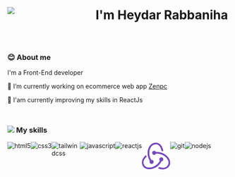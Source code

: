 <div style="width:100%;display:flex; align-items:center; justify-content:start">
  <img src="https://media.giphy.com/media/Sc576bJiJDvOeq4EXt/giphy.gif" style="width:200px;"/>
  <h1>I'm Heydar Rabbaniha</h1>
</div>


<h3 style='margin-top:50px''>😊 About me</h3>
 
<p>I'm a Front-End developer</p>
<p>🔭 I’m currently working on ecommerce web app <a href="https://zen-pc.liara.run" target="_blanck">Zenpc</a></p>
<p>🌱 I'am currently improving my skills in ReactJs</p>
<h3 style='margin-top:50px;position:relative;'><img src='https://res.cloudinary.com/dzmn9xnso/image/upload/v1704628701/githubprofile/pencil_abhumo.png'/> My skills</h3>
<div style="display:flex;">
  <img src="https://res.cloudinary.com/dzmn9xnso/image/upload/v1704629023/githubprofile/html-5_djrun5.png" title="HTML5" alt="html5"/>
  <img src="https://res.cloudinary.com/dzmn9xnso/image/upload/v1704629089/githubprofile/social_blcqst.png" title="CSS3" alt='css3'/>
  <img src="https://res.cloudinary.com/dzmn9xnso/image/upload/v1704629496/githubprofile/tailwindcss-mark.3c5441fc7a190fb1800d4a5c7f07ba4b1345a9c8_ocu0ub.svg" style="width:64px;height:64px;" title="Tailwindcss" alt="tailwindcss"/>
  <img src='https://res.cloudinary.com/dzmn9xnso/image/upload/v1704627485/githubprofile/js_1_qucieg.png' title="JavaScript" alt="javascript"/>
<img src="https://res.cloudinary.com/dzmn9xnso/image/upload/v1704628831/githubprofile/structure_slund6.png" title="React Js" alt="reactjs"/>
  <img style="width:64px;height:64px;" src="https://github.com/devicons/devicon/blob/master/icons/redux/redux-original.svg" title="Redux" alt="redux"/>
  <img src="https://res.cloudinary.com/dzmn9xnso/image/upload/v1704629639/githubprofile/git_oxto2q.png" title="Git" alt="git"/>
  <img style="width:64px;height:64px;" src="https://res.cloudinary.com/dzmn9xnso/image/upload/v1704631243/githubprofile/node-js_dku9j8.svg" title="Node Js" alt="nodejs" />
  
</div>







 
 




